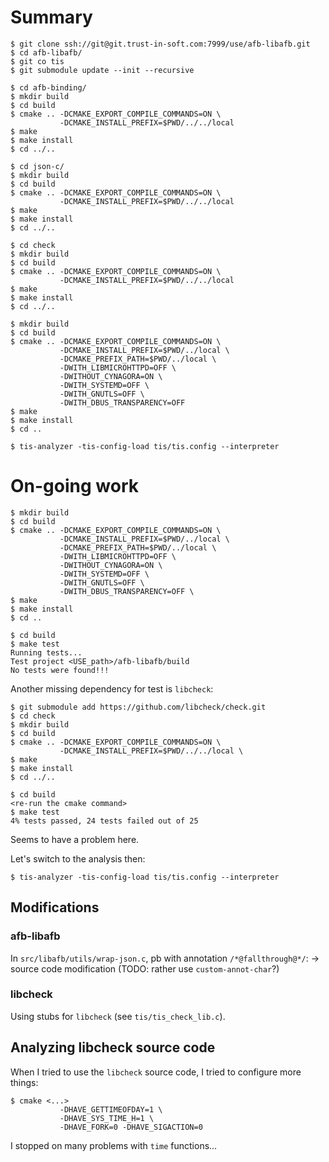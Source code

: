 # Summary

```
$ git clone ssh://git@git.trust-in-soft.com:7999/use/afb-libafb.git
$ cd afb-libafb/
$ git co tis
$ git submodule update --init --recursive

$ cd afb-binding/
$ mkdir build
$ cd build
$ cmake .. -DCMAKE_EXPORT_COMPILE_COMMANDS=ON \
           -DCMAKE_INSTALL_PREFIX=$PWD/../../local
$ make
$ make install
$ cd ../..

$ cd json-c/
$ mkdir build
$ cd build
$ cmake .. -DCMAKE_EXPORT_COMPILE_COMMANDS=ON \
           -DCMAKE_INSTALL_PREFIX=$PWD/../../local
$ make
$ make install
$ cd ../..

$ cd check
$ mkdir build
$ cd build
$ cmake .. -DCMAKE_EXPORT_COMPILE_COMMANDS=ON \
           -DCMAKE_INSTALL_PREFIX=$PWD/../../local
$ make
$ make install
$ cd ../..

$ mkdir build
$ cd build
$ cmake .. -DCMAKE_EXPORT_COMPILE_COMMANDS=ON \
           -DCMAKE_INSTALL_PREFIX=$PWD/../local \
           -DCMAKE_PREFIX_PATH=$PWD/../local \
           -DWITH_LIBMICROHTTPD=OFF \
           -DWITHOUT_CYNAGORA=ON \
           -DWITH_SYSTEMD=OFF \
           -DWITH_GNUTLS=OFF \
           -DWITH_DBUS_TRANSPARENCY=OFF
$ make
$ make install
$ cd ..

$ tis-analyzer -tis-config-load tis/tis.config --interpreter
```

# On-going work


```
$ mkdir build
$ cd build
$ cmake .. -DCMAKE_EXPORT_COMPILE_COMMANDS=ON \
           -DCMAKE_INSTALL_PREFIX=$PWD/../local \
           -DCMAKE_PREFIX_PATH=$PWD/../local \
           -DWITH_LIBMICROHTTPD=OFF \
           -DWITHOUT_CYNAGORA=ON \
           -DWITH_SYSTEMD=OFF \
           -DWITH_GNUTLS=OFF \
           -DWITH_DBUS_TRANSPARENCY=OFF \
$ make
$ make install
$ cd ..
```

```
$ cd build
$ make test
Running tests...
Test project <USE_path>/afb-libafb/build
No tests were found!!!
```

Another missing dependency for test is `libcheck`:
```
$ git submodule add https://github.com/libcheck/check.git
$ cd check
$ mkdir build
$ cd build
$ cmake .. -DCMAKE_EXPORT_COMPILE_COMMANDS=ON \
           -DCMAKE_INSTALL_PREFIX=$PWD/../../local \
$ make
$ make install
$ cd ../..
```


```
$ cd build
<re-run the cmake command>
$ make test
4% tests passed, 24 tests failed out of 25
```

Seems to have a problem here.

Let's switch to the analysis then:

```
$ tis-analyzer -tis-config-load tis/tis.config --interpreter
```

## Modifications

### afb-libafb

In `src/libafb/utils/wrap-json.c`, pb with annotation `/*@fallthrough@*/`:
-> source code modification (TODO: rather use `custom-annot-char`?)


### libcheck

Using stubs for `libcheck` (see `tis/tis_check_lib.c`).

## Analyzing libcheck source code

When I tried to use the `libcheck` source code, I tried to configure more
things:
```
$ cmake <...>
           -DHAVE_GETTIMEOFDAY=1 \
           -DHAVE_SYS_TIME_H=1 \
           -DHAVE_FORK=0 -DHAVE_SIGACTION=0
```

I stopped on many problems with `time` functions...


